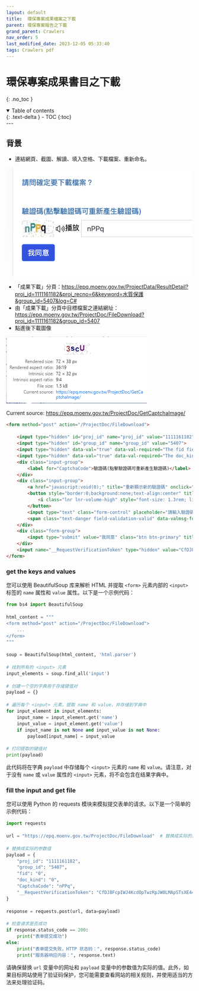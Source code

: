 ```yaml
---
layout: default
title:  環保專案成果檔案之下載
parent: 環保專案報告之下載
grand_parent: Crawlers
nav_order: 5
last_modified_date: 2023-12-05 05:33:40
tags: Crawlers pdf
---
```


# 環保專案成果書目之下載
{: .no_toc }

<details open markdown="block">
  <summary>
    Table of contents
  </summary>
  {: .text-delta }
- TOC
{:toc}
</details>
---

## 背景

- 連結網頁、截圖、解讀、填入空格、下載檔案、重新命名。
  
![](IAgree.png)

- 「成果下載」分頁：https://epq.moenv.gov.tw/ProjectData/ResultDetail?proj_id=1111161182&proj_recno=6&keyword=水質保護&group_id=5407&log=C#
- 由「成果下載」分頁中目標檔案之連結網址：https://epq.moenv.gov.tw/ProjectDoc/FileDownload?proj_id=1111161182&group_id=5407
- 點進後下載圖像

![](../../../attachments/2023-12-01-16-56-54.png)

Current source:	https://epq.moenv.gov.tw/ProjectDoc/GetCaptchaImage/

```html
<form method="post" action="/ProjectDoc/FileDownload">
    
    <input type="hidden" id="proj_id" name="proj_id" value="1111161182">
    <input type="hidden" id="group_id" name="group_id" value="5407">
    <input type="hidden" data-val="true" data-val-required="The fid field is required." id="fid" name="fid" value="0">
    <input type="hidden" data-val="true" data-val-required="The doc_kind field is required." id="doc_kind" name="doc_kind" value="0">
    <div class="input-group">
        <label for="CaptchaCode">驗證碼(點擊驗證碼可重新產生驗證碼)</label>
    </div>
    <div class="input-group">
        <a href="javascript:void(0);" title="重新顯示新的驗證碼" onclick="resetCaptchaImage()"><img title="重新顯示新的驗證碼" id="img-captcha" src="./g3_files/saved_resource" alt="重新顯示新的驗證碼" style="width: 100%; height: 100%;"></a>
        <button style="border:0;background:none;text-align:center" title="驗證碼語音播放" onclick="VoicePlay()" type="button">
            <i class="lnr lnr-volume-high" style="font-size: 1.3rem; line-height: 2rem; vertical-align: middle;"></i><span>播放</span>
        </button>
        <input type="text" class="form-control" placeholder="請輸入驗證碼" maxlength="4" data-val="true" data-val-length="驗證碼(點擊驗證碼可重新產生驗證碼)超過字數4" data-val-length-max="4" id="CaptchaCode" name="CaptchaCode" value="">
        <span class="text-danger field-validation-valid" data-valmsg-for="CaptchaCode" data-valmsg-replace="true"></span>
    </div>
    <div class="form-group">
        <input type="submit" value="我同意" class="btn btn-primary" title="我同意，下載檔案" style="background-color: #2351e8;"/>
    </div>
    <input name="__RequestVerificationToken" type="hidden" value="CfDJ8FcpIWJ4KcdOpTwzRpJW0LMApSTsXE44DRdry4qwrFf0HMhzgwnArmNKNxEyiI8zyogUSfpLJssfBUKyKLGRb8t1elGrulKqhQik9eW_OqhJUmOeYjl8XRTWfrPUZqEoGeuPovyH0BfNURvaRj7jpZE" />
</form>
```

### get the keys and values

您可以使用 BeautifulSoup 库来解析 HTML 并提取 `<form>` 元素内部的 `<input>` 标签的 `name` 属性和 `value` 属性。以下是一个示例代码：

```python
from bs4 import BeautifulSoup

html_content = """
<form method="post" action="/ProjectDoc/FileDownload">
    ...
</form>
"""

soup = BeautifulSoup(html_content, 'html.parser')

# 找到所有的 <input> 元素
input_elements = soup.find_all('input')

# 创建一个空的字典用于存储键值对
payload = {}

# 遍历每个 <input> 元素，提取 name 和 value，并存储到字典中
for input_element in input_elements:
    input_name = input_element.get('name')
    input_value = input_element.get('value')
    if input_name is not None and input_value is not None:
        payload[input_name] = input_value

# 打印提取的键值对
print(payload)
```

此代码将在字典 `payload` 中存储每个 `<input>` 元素的 `name` 和 `value`。请注意，对于没有 `name` 或 `value` 属性的 `<input>` 元素，将不会包含在结果字典中。

### fill the input and get file

您可以使用 Python 的 requests 模块来模拟提交表单的请求。以下是一个简单的示例代码：

```python
import requests

url = "https://epq.moenv.gov.tw/ProjectDoc/FileDownload"  # 替换成实际的目标网址

# 替换成实际的参数值
payload = {
    "proj_id": "1111161182",
    "group_id": "5407",
    "fid": "0",
    "doc_kind": "0",
    "CaptchaCode": "nPPq",
    "__RequestVerificationToken": "CfDJ8FcpIWJ4KcdOpTwzRpJW0LMApSTsXE44DRdry4qwrFf0HMhzgwnArmNKNxEyiI8zyogUSfpLJssfBUKyKLGRb8t1elGrulKqhQik9eW_OqhJUmOeYjl8XRTWfrPUZqEoGeuPovyH0BfNURvaRj7jpZE"
}

response = requests.post(url, data=payload)

# 检查请求是否成功
if response.status_code == 200:
    print("表单提交成功")
else:
    print("表单提交失败，HTTP 状态码：", response.status_code)
    print("服务器响应内容：", response.text)
```

请确保替换 `url` 变量中的网址和 `payload` 变量中的参数值为实际的值。此外，如果目标网站使用了验证码保护，您可能需要查看网站的相关规则，并使用适当的方法来处理验证码。

